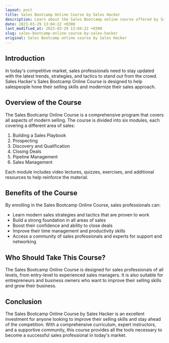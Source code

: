 ```yaml
---
layout: post
title: Sales Bootcamp Online Course by Sales Hacker
description: Learn about the Sales Bootcamp online course offered by Sales Hacker and how it can benefit your sales career. Improve your selling skills with this comprehensive course on modern sales strategies and tactics.
date: 2023-03-29 13:04:22 +0300
last_modified_at: 2023-03-29 13:04:22 +0300
slug: sales-bootcamp-online-course-by-sales-hacker
original: Sales Bootcamp online course by Sales Hacker
---
```


## Introduction

In today's competitive market, sales professionals need to stay updated with the latest trends, strategies, and tactics to stand out from the crowd. Sales Hacker's Sales Bootcamp Online Course is designed to help salespeople hone their selling skills and modernize their sales approach.

## Overview of the Course

The Sales Bootcamp Online Course is a comprehensive program that covers all aspects of modern selling. The course is divided into six modules, each covering a different area of sales:

1. Building a Sales Playbook
2. Prospecting
3. Discovery and Qualification
4. Closing Deals
5. Pipeline Management
6. Sales Management

Each module includes video lectures, quizzes, exercises, and additional resources to help reinforce the material.

## Benefits of the Course

By enrolling in the Sales Bootcamp Online Course, sales professionals can:

- Learn modern sales strategies and tactics that are proven to work
- Build a strong foundation in all areas of sales
- Boost their confidence and ability to close deals
- Improve their time management and productivity skills
- Access a community of sales professionals and experts for support and networking

## Who Should Take This Course?

The Sales Bootcamp Online Course is designed for sales professionals of all levels, from entry-level to experienced sales managers. It is also suitable for entrepreneurs and business owners who want to improve their selling skills and grow their business.

## Conclusion

The Sales Bootcamp Online Course by Sales Hacker is an excellent investment for anyone looking to improve their selling skills and stay ahead of the competition. With a comprehensive curriculum, expert instructors, and a supportive community, this course provides all the tools necessary to become a successful sales professional in today's market.